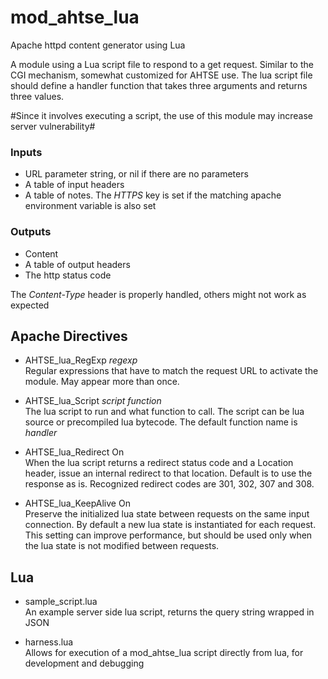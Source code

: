 # mod_ahtse_lua

Apache httpd content generator using Lua

A module using a Lua script file to respond to a get request.  Similar to the CGI mechanism, somewhat customized for AHTSE use.
The lua script file should define a handler function that takes three arguments and returns three values.

#Since it involves executing a script, the use of this module may increase server vulnerability#

### Inputs
* URL parameter string, or nil if there are no parameters
* A table of input headers
* A table of notes.  The *HTTPS* key is set if the matching apache environment variable is also set

### Outputs
* Content
* A table of output headers
* The http status code

The *Content-Type* header is properly handled, others might not work as expected

## Apache Directives

* AHTSE_lua_RegExp _regexp_  
  Regular expressions that have to match the request URL to activate the module.  May appear more than once.

* AHTSE_lua_Script _script_ _function_  
  The lua script to run and what function to call.  The script can be lua source or precompiled lua bytecode.  The default function name is _handler_

* AHTSE_lua_Redirect On  
  When the lua script returns a redirect status code and a Location header, issue an internal redirect to that location.  Default is to use the response as is.
  Recognized redirect codes are 301, 302, 307 and 308.

* AHTSE_lua_KeepAlive On  
  Preserve the initialized lua state between requests on the same input connection.  By default a new lua state is instantiated for each request.  This setting can improve performance, but should be used only when the lua state is not modified between requests.

## Lua

 * sample_script.lua  
   An example server side lua script, returns the query string wrapped in JSON

 * harness.lua  
   Allows for execution of a mod_ahtse_lua script directly from lua, for development and debugging
